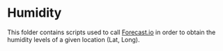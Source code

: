 # Humidity

This folder contains scripts used to call [Forecast.io](https://developer.forecast.io/) in order to obtain the humidity levels of a given location (Lat, Long).

